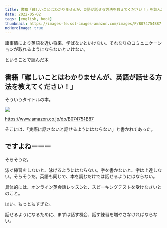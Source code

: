 ```yaml
---
title: 書籍「難しいことはわかりませんが、英語が話せる方法を教えてください！」を読んだ
date: 2022-05-02
tags: [english, book]
thumbnail: https://images-fe.ssl-images-amazon.com/images/P/B074754B87.09.LZZZZZZZ
noHeroImage: true
---
```


諸事情により英語を近い将来、学ばないといけない。それなりのコミュニケーションが取れるようにならないといけない。

ということで読んだ本

## 書籍「難しいことはわかりませんが、英語が話せる方法を教えてください！」

そういうタイトルの本。

[![](https://images-fe.ssl-images-amazon.com/images/P/B074754B87.09.LZZZZZZZ)](https://www.amazon.co.jp/dp/B074754B87)

https://www.amazon.co.jp/dp/B074754B87

そこには、「実際に話さないと話せるようにはならない」と書かれてあった。

## ですよねーーー

そらそうだ。

泳ぐ練習をしないと、泳げるようにはならない。字を書かないと、字は上達しない。そらそうだ。英語も同じで、本を読むだけでは話せるようにはならない。

具体的には、オンライン英会話レッスンと、スピーキングテストを受けなさいとのこと。

はい。もっともすぎた。

話せるようになるために、まずは話す機会、話す練習を増やさなければならない。
